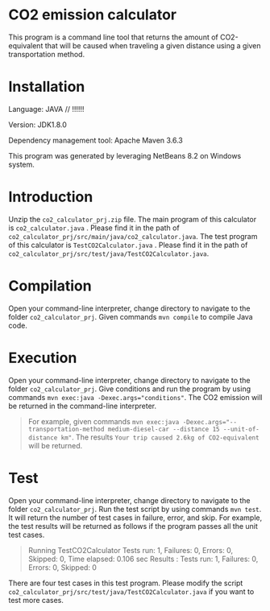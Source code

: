 ﻿# CO2 emission calculator

This program is a command line tool that returns the amount of CO2-equivalent that will be caused when traveling a given distance using a given transportation method.

# Installation

Language: JAVA // !!!!!!

Version: JDK1.8.0

Dependency management tool: Apache Maven 3.6.3

This program was generated by leveraging NetBeans 8.2 on Windows system.

# Introduction
Unzip the `co2_calculator_prj.zip` file.
The main program of this calculator is `co2_calculator.java` . Please find it in the path of `co2_calculator_prj/src/main/java/co2_calculator.java`.
The test program of this calculator is `TestCO2Calculator.java` . Please find it in the path of `co2_calculator_prj/src/test/java/TestCO2Calculator.java`.


# Compilation
Open your command-line interpreter, change directory to navigate to the folder `co2_calculator_prj`. 
Given commands `mvn compile` to compile Java code. 

# Execution
Open your command-line interpreter, change directory to navigate to the folder `co2_calculator_prj`. 
Give conditions and run the program by using commands `mvn exec:java -Dexec.args="conditions"`. The CO2 emission will be returned in the command-line interpreter. 
> For example, given commands `mvn exec:java -Dexec.args="--transportation-method medium-diesel-car --distance 15 --unit-of-distance km"`. 
> The results `Your trip caused 2.6kg of CO2-equivalent` will be returned.

# Test
Open your command-line interpreter, change directory to navigate to the folder `co2_calculator_prj`. 
Run the test script by using commands `mvn test`. It will return the number of test cases in failure, error, and skip. For example, the test results will be returned as follows if the program passes all the unit test cases.
> Running TestCO2Calculator
> Tests run: 1, Failures: 0, Errors: 0, Skipped: 0, Time elapsed: 0.106 sec
> Results :
> Tests run: 1, Failures: 0, Errors: 0, Skipped: 0

There are four test cases in this test program. Please modify the script `co2_calculator_prj/src/test/java/TestCO2Calculator.java` if you want to test more cases.

